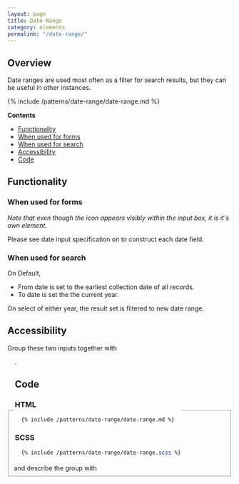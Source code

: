 ```yaml
---
layout: page
title: Date Range
category: elements
permalink: "/date-range/"
---
```


## Overview
Date ranges are used most often as a filter for search results, but they can be useful in other instances.

{% include /patterns/date-range/date-range.md %}


**Contents**
- [Functionality](#functionality)
- [When used for forms](#formuse)
- [When used for search](#searchuse)
- [Accessibility](#accessibility)
- [Code](#code)

<a name="functionality"></a>
## Functionality

<a name="formuse"></a>
### When used for forms
*Note that even though the icon appears visibly within the input box, it is it's own element.*

Please see date input specification on to construct each date field.

<a name="searchuse"></a>
### When used for search
On  Default,

- From date is set to the earliest collection date of all records.
- To date is set the the current year.

On select of either year, the result set is filtered to new date range.

<a name="accessibility"></a>
## Accessibility
Group these two inputs together with <fieldset> and describe the group with <legend>.

<a name="code"></a>
## Code
### HTML
```html
  {% include /patterns/date-range/date-range.md %}
```

### SCSS
```scss
  {% include /patterns/date-range/date-range.scss %}
```
